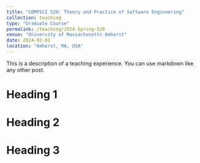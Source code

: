 ```yaml
---
title: "COMPSCI 520: Theory and Practice of Software Engineering"
collection: teaching
type: "Graduate Course"
permalink: /teaching/2024-Spring-520
venue: "University of Massachusetts Amherst"
date: 2024-02-01
location: "Amherst, MA, USA"
---
```


This is a description of a teaching experience. You can use markdown like any other post.

Heading 1
======

Heading 2
======

Heading 3
======
